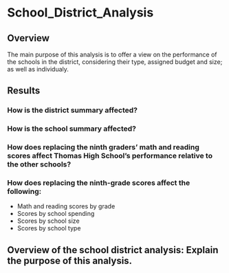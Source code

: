 # School_District_Analysis

## Overview

The main purpose of this analysis is to offer a view on the performance of the schools in the district, considering their type, assigned budget and size; as well as individualy.

## Results

### How is the district summary affected?


### How is the school summary affected?
### How does replacing the ninth graders’ math and reading scores affect Thomas High School’s performance relative to the other schools?
### How does replacing the ninth-grade scores affect the following:
- Math and reading scores by grade
- Scores by school spending
- Scores by school size
- Scores by school type
## Overview of the school district analysis: Explain the purpose of this analysis.
